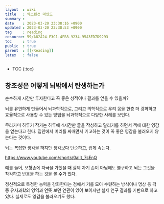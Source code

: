 ```yaml
---
layout  : wiki
title   : 익스텐션 마인드 
summary : 
date    : 2023-03-20 23:38:16 +0900
updated : 2023-03-20 23:38:53 +0900
tag     : reading
resource: 59/A82A24-F3C1-4FB8-9234-95A3ED7D9293
toc     : true
public  : true
parent  : [[/Reading]]
latex   : false
---
```

* TOC
{:toc}

## 창조성은 어떻게 뇌밖에서 탄생하는가

순수하게 시간만 투자한다고 꼭 좋은 성적이나 결과를 얻을 수 있을까?

뇌를 유연하게 만들어서 뇌과학적으로, 그리고 의학적으로 우리 몸을 한층 더 강화하고 효율적으로 사용할 수 있는
방법을 뇌과학적으로 다양한 사례를 보인다.

무라카미 하루키 작가는 하루에 4시간만 글을 작성하고 달리기를 하면서 책에 대한 영감을 얻는다고 한다. 집안에서 머리를 싸매면서
기고하는 것이 꼭 좋은 영감을 불러오지 않는다는 것이다.

뇌는 복잡한 생각을 하지만 생각보다 단순하고, 쉽게 속는다.

https://www.youtube.com/shorts/0aIlt_7sEnQ

예를 들어, 모형손에 자극을 가했을 때 실제 자기 손이 아님에도 불구하고 뇌는 그것을 착각하고 반응을 하는 것을 볼 수가 있다.

정신적으로 특정한 능력을 강화한다는 점에서 기를 모아 수련하는 방식이나 명상 등 각종 유사과학의 영역과 언뜻 
보면 연관이 있어 보이지만 실제 연구 결과를 기반으로 하고 있다. 실제로도 영감을 불러오기도 했다.




 
